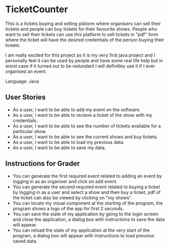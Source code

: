 # TicketCounter
This is a tickets buying and selling platorm where organisers can sell their tickets
and people can buy tickets for their favourite shows. People who want to 
sell their tickets can use this platform to sell tickets in "pdf"
 form where the ticket will have the desired credentials of the person buying their tickets.

I am really excited for this project as it is my very first java project and I personally feel it 
can be used by people and have some real life help but in worst case if it turned out to be redundant I will 
definitley use it if I ever organised an event.

Language: Java

## User Stories

- As a user, I want to be able to add my event on the software.
- As a user, I want to be able to recieve a ticket of the show with my credentials.
- As a user, I want to be able to see the number of tickets available for a particular show.
- As a user, I want to be able to see the current shows and buy tickets.
- As a user, I want to be able to load my previous data.
- As a user, I want to be able to save my data.

## Instructions for Grader

- You can generate the first required event related to adding an event by logging in 
  as an organiser and click on add event.
- You can generate the second required event related to buying a ticket by logging in
  as a user and select a show and then buy a ticket, pdf of the ticket can also be viewed 
  by clicking on "my shows".
- You can locate my visual component at the starting of the program, the program 
  shows a logo of the app for first 2 seconds.
- You can save the state of my application by going to the login screen and close the application,
  a dialog box with instructions to save the data will appear.
- You can reload the state of my application at the very start of the program, a dialog
  box will appear with instructions to load prevoius saved data.